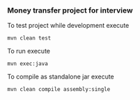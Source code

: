 ### Money transfer project for interview

To test project while development execute
```
mvn clean test
```

To run execute
```
mvn exec:java
```

To compile as standalone jar execute
```
mvn clean compile assembly:single
```